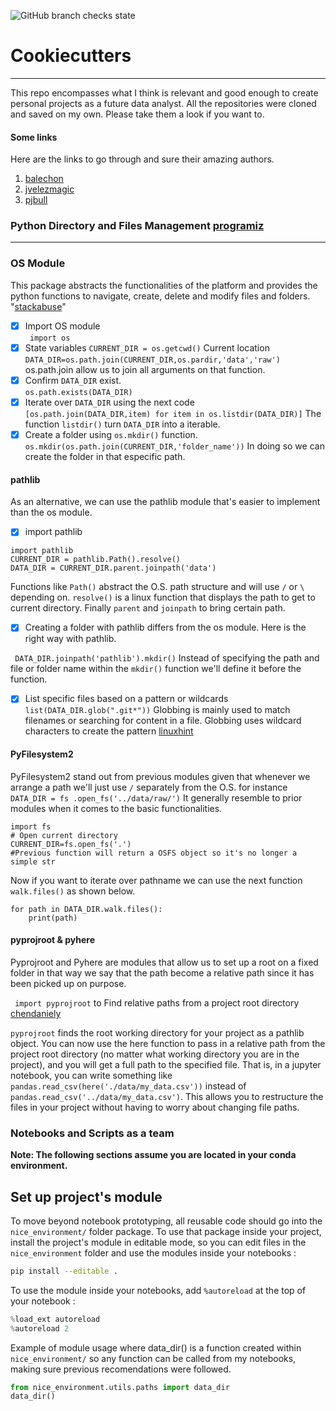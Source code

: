 ![GitHub branch checks state](https://img.shields.io/github/checks-status/darngcode/some-cookiecutters/main?label=Cookiecutter&logo=Cookiecutter)
# Cookiecutters
---
This repo encompasses what I think is relevant and good enough to create personal projects as a future data analyst. All the repositories were cloned and saved on my own. Please take them a look if you want to. 

#### Some links
Here are the links to go through and sure their amazing authors. 
1. [balechon](https://github.com/balechon/cookiecutter-Data_Analysis)
2. [jvelezmagic](https://github.com/jvelezmagic/cookiecutter-conda-data-science)
3. [pjbull](https://github.com/drivendata/cookiecutter-data-science)  
### Python Directory and Files Management [programiz](https://www.programiz.com/python-programming/directory)
---
### OS Module
This package abstracts the functionalities of the platform and provides the python functions to navigate, create, delete and modify files and folders. "[stackabuse](https://stackabuse.com/introduction-to-python-os-module/)"

- [x] Import OS module  
``` import os```
- [x] State variables 
```CURRENT_DIR = os.getcwd()``` Current location  
```DATA_DIR=os.path.join(CURRENT_DIR,os.pardir,'data','raw') ``` os.path.join allow us to join all arguments on that function.
- [x] Confirm ```DATA_DIR``` exist.  
```os.path.exists(DATA_DIR)```  
- [x] Iterate over ```DATA_DIR``` using the next code    
```[os.path.join(DATA_DIR,item) for item in os.listdir(DATA_DIR)]``` The function ```listdir()``` turn ```DATA_DIR``` into a iterable.  
- [x] Create a folder using ```os.mkdir()``` function.  
```os.mkdir(os.path.join(CURRENT_DIR,'folder_name'))``` In doing so we can create the folder in that especific path.

#### pathlib 
As an alternative, we can use the pathlib module that's easier to implement than the os module. 

- [x] import pathlib  
``` 
import pathlib
CURRENT_DIR = pathlib.Path().resolve()
DATA_DIR = CURRENT_DIR.parent.joinpath('data')
```
Functions like ```Path()``` abstract the O.S. path structure and will use ```/``` or ```\``` depending on. ```resolve()``` is a linux function that displays the path to get to current directory. Finally ```parent``` and ```joinpath``` to bring certain path.  

- [x] Creating a folder with pathlib differs from the os module.  Here is the right way with pathlib.

``` DATA_DIR.joinpath('pathlib').mkdir()``` Instead of specifying the path and file or folder name within the ```mkdir()``` function we'll define it before the function. 

- [x] List specific files based on a pattern or wildcards
```list(DATA_DIR.glob(".git*"))``` Globbing is mainly used to match filenames or searching for content in a file. Globbing uses wildcard characters to create the pattern [linuxhint](https://linuxhint.com/bash_globbing_tutorial/)

#### PyFilesystem2
PyFilesystem2 stand out from previous modules given that whenever we arrange a path we'll just use ```/``` separately from the O.S. for instance ``` DATA_DIR = fs .open_fs('../data/raw/') ```
It generally resemble to prior modules when it comes to the basic functionalities.
```
import fs
# Open current directory
CURRENT_DIR=fs.open_fs('.')
#Previous function will return a OSFS object so it's no longer a simple str
```  
Now if you want to iterate over pathname we can use the next function ``` walk.files()``` as shown below.

```
for path in DATA_DIR.walk.files():
    print(path)
```
#### pyprojroot & pyhere
Pyprojroot and Pyhere are modules that allow us to set up a root on a fixed folder in that way we say that the path become a relative path since it has been picked up on purpose.  

``` import pyprojroot``` to Find relative paths from a project root directory [chendaniely](https://github.com/chendaniely/pyprojroot/blob/master/README.md)

```pyprojroot``` finds the root working directory for your project as a pathlib object. You can now use the here function to pass in a relative path from the project root directory (no matter what working directory you are in the project), and you will get a full path to the specified file. That is, in a jupyter notebook, you can write something like `pandas.read_csv(here('./data/my_data.csv'))` instead of `pandas.read_csv('../data/my_data.csv')`. This allows you to restructure the files in your project without having to worry about changing file paths.


### Notebooks and Scripts as a team
**Note: The following sections assume you are located in your conda environment.**

## Set up project's module

To move beyond notebook prototyping, all reusable code should go into the `nice_environment/` folder package. To use that package inside your project, install the project's module in editable mode, so you can edit files in the `nice_environment` folder and use the modules inside your notebooks :

```bash
pip install --editable .
```

To use the module inside your notebooks, add `%autoreload` at the top of your notebook :

```python
%load_ext autoreload
%autoreload 2
```
Example of module usage where data_dir() is a function created within `nice_environment/` so any function can be called from my notebooks, making sure previous recomendations were followed.  

```python
from nice_environment.utils.paths import data_dir
data_dir()
```



